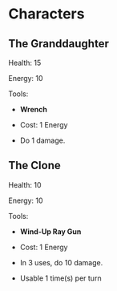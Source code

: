 # Characters

## The Granddaughter

Health: 15

Energy: 10

Tools:

* **Wrench**

* Cost: 1 Energy

* Do 1 damage.

## The Clone

Health: 10

Energy: 10

Tools:

* **Wind-Up Ray Gun**

* Cost: 1 Energy

* In 3 uses, do 10 damage.

* Usable 1 time(s) per turn